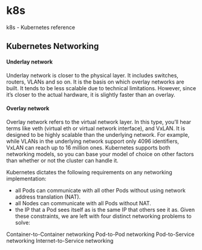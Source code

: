 # k8s
k8s - Kubernetes reference

## Kubernetes Networking

#### Underlay network
Underlay network is closer to the physical layer. It includes switches, routers, VLANs and so on. It is the basis on which overlay networks are built. It tends to be less scalable due to technical limitations. However, since it’s closer to the actual hardware, it is slightly faster than an overlay.  
#### Overlay network
Overlay network refers to the virtual network layer. In this type, you’ll hear terms like veth (virtual eth or virtual network interface), and VxLAN. It is designed to be highly scalable than the underlying network. For example, while VLANs in the underlying network support only 4096 identifiers, VxLAN can reach up to 16 million ones. Kubernetes supports both networking models, so you can base your model of choice on other factors than whether or not the cluster can handle it. 

Kubernetes dictates the following requirements on any networking implementation:
* all Pods can communicate with all other Pods without using network address translation (NAT).
* all Nodes can communicate with all Pods without NAT.
* the IP that a Pod sees itself as is the same IP that others see it as.
Given these constraints, we are left with four distinct networking problems to solve:

Container-to-Container networking
Pod-to-Pod networking
Pod-to-Service networking
Internet-to-Service networking
